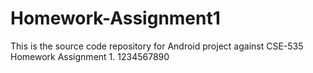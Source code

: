 Homework-Assignment1
====================

This is the source code repository for Android project against CSE-535 Homework Assignment 1. 1234567890